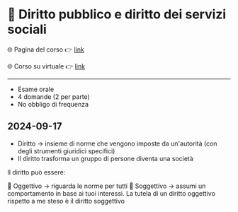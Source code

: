 # 👮 Diritto pubblico e diritto dei servizi sociali

🌐 Pagina del corso 👉 [link](https://www.unibo.it/it/studiare/dottorati-master-specializzazioni-e-altra-formazione/insegnamenti?codiceMateria=B2776&annoAccademico=2024&codiceCorso=8040&single=True&search=True)

🌐 Corso su virtuale 👉 [link](https://virtuale.unibo.it/course/view.php?id=61111)

---

- Esame orale
- 4 domande (2 per parte)
- No obbligo di frequenza

## 2024-09-17

- Diritto -> insieme di norme che vengono imposte da un'autorità (con degli strumenti giuridici specifici)
- Il diritto trasforma un gruppo di persone diventa una società

Il diritto può essere:

📝 Oggettivo -> riguarda le norme per tutti
🤵 Soggettivo -> assumi un comportamento in base ai tuoi interessi. La tutela di un diritto oggettivo rispetto a me steso è il diritto soggettivo
